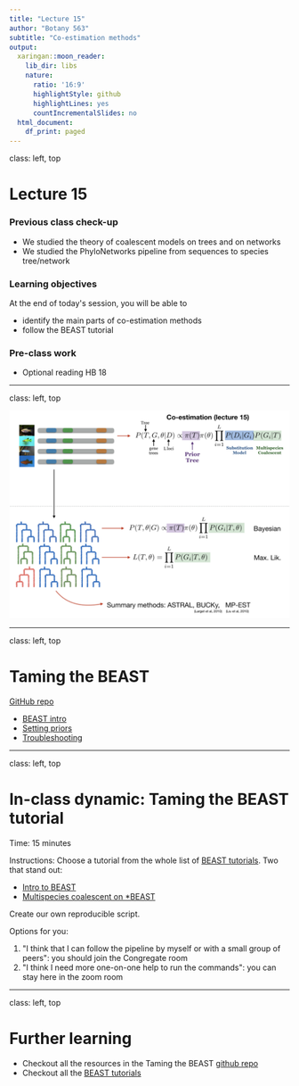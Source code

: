 ```yaml
---
title: "Lecture 15"
author: "Botany 563"
subtitle: "Co-estimation methods"
output:
  xaringan::moon_reader:
    lib_dir: libs
    nature:
      ratio: '16:9'
      highlightStyle: github
      highlightLines: yes
      countIncrementalSlides: no
  html_document:
    df_print: paged
---
```

class: left, top

# Lecture 15

### Previous class check-up
- We studied the theory of coalescent models on trees and on networks
- We studied the PhyloNetworks pipeline from sequences to species tree/network

### Learning objectives

At the end of today's session, you will be able to
- identify the main parts of co-estimation methods
- follow the BEAST tutorial

### Pre-class work

- Optional reading HB 18

---
class: left, top

<div style="text-align:center"><img src="../assets/pics/lecture15.png" width="750"/></div>

---
class: left, top

# Taming the BEAST 

[GitHub repo](https://github.com/Taming-the-BEAST/Taming-the-BEAST-2019-Eh-Lectures)

- [BEAST intro](https://github.com/Taming-the-BEAST/Taming-the-BEAST-2019-Eh-Lectures/blob/master/2019-08-12_Beast2Intro.pdf)
- [Setting priors](https://github.com/Taming-the-BEAST/Taming-the-BEAST-2019-Eh-Lectures/blob/master/2019-08-12_SettingPriors.pdf)
- [Troubleshooting](https://github.com/Taming-the-BEAST/Taming-the-BEAST-2019-Eh-Lectures/blob/master/2019-08-13_Troubleshooting.pdf)


---
class: left, top

# In-class dynamic: Taming the BEAST tutorial

Time: 15 minutes

Instructions: Choose a tutorial from the whole list of [BEAST tutorials](https://taming-the-beast.org/tutorials/). Two that stand out: 

- [Intro to BEAST](https://taming-the-beast.org/tutorials/Introduction-to-BEAST2/)
- [Multispecies coalescent on *BEAST](https://taming-the-beast.org/tutorials/StarBeast-Tutorial/)

Create our own reproducible script.

Options for you:
1. "I think that I can follow the pipeline by myself or with a small group of peers": you should join the Congregate room
2. "I think I need more one-on-one help to run the commands": you can stay here in the zoom room

---
class: left, top

# Further learning

- Checkout all the resources in the Taming the BEAST [github repo](https://github.com/Taming-the-BEAST/Taming-the-BEAST-2019-Eh-Lectures)
- Checkout all the [BEAST tutorials](https://taming-the-beast.org/tutorials/)
